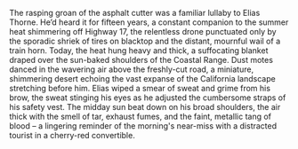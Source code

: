 The rasping groan of the asphalt cutter was a familiar lullaby to Elias Thorne.  He’d heard it for fifteen years, a constant companion to the summer heat shimmering off Highway 17, the relentless drone punctuated only by the sporadic shriek of tires on blacktop and the distant, mournful wail of a train horn. Today, the heat hung heavy and thick, a suffocating blanket draped over the sun-baked shoulders of the Coastal Range.  Dust motes danced in the wavering air above the freshly-cut road, a miniature, shimmering desert echoing the vast expanse of the California landscape stretching before him.  Elias wiped a smear of sweat and grime from his brow, the sweat stinging his eyes as he adjusted the cumbersome straps of his safety vest.  The midday sun beat down on his broad shoulders, the air thick with the smell of tar, exhaust fumes, and the faint, metallic tang of blood – a lingering reminder of the morning's near-miss with a distracted tourist in a cherry-red convertible.
